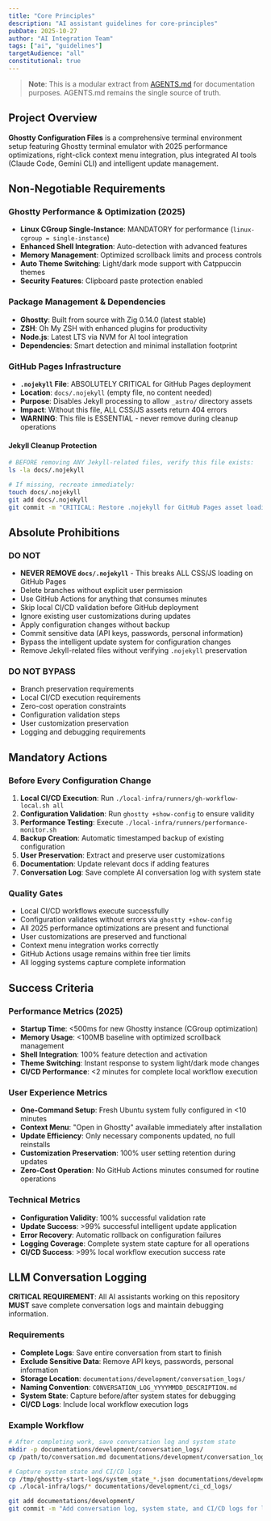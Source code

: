```yaml
---
title: "Core Principles"
description: "AI assistant guidelines for core-principles"
pubDate: 2025-10-27
author: "AI Integration Team"
tags: ["ai", "guidelines"]
targetAudience: "all"
constitutional: true
---
```



> **Note**: This is a modular extract from [AGENTS.md](../../AGENTS.md) for documentation purposes. AGENTS.md remains the single source of truth.

## Project Overview

**Ghostty Configuration Files** is a comprehensive terminal environment setup featuring Ghostty terminal emulator with 2025 performance optimizations, right-click context menu integration, plus integrated AI tools (Claude Code, Gemini CLI) and intelligent update management.

## Non-Negotiable Requirements

### Ghostty Performance & Optimization (2025)
- **Linux CGroup Single-Instance**: MANDATORY for performance (`linux-cgroup = single-instance`)
- **Enhanced Shell Integration**: Auto-detection with advanced features
- **Memory Management**: Optimized scrollback limits and process controls
- **Auto Theme Switching**: Light/dark mode support with Catppuccin themes
- **Security Features**: Clipboard paste protection enabled

### Package Management & Dependencies
- **Ghostty**: Built from source with Zig 0.14.0 (latest stable)
- **ZSH**: Oh My ZSH with enhanced plugins for productivity
- **Node.js**: Latest LTS via NVM for AI tool integration
- **Dependencies**: Smart detection and minimal installation footprint

### GitHub Pages Infrastructure
- **`.nojekyll` File**: ABSOLUTELY CRITICAL for GitHub Pages deployment
- **Location**: `docs/.nojekyll` (empty file, no content needed)
- **Purpose**: Disables Jekyll processing to allow `_astro/` directory assets
- **Impact**: Without this file, ALL CSS/JS assets return 404 errors
- **WARNING**: This file is ESSENTIAL - never remove during cleanup operations

#### Jekyll Cleanup Protection

```bash
# BEFORE removing ANY Jekyll-related files, verify this file exists:
ls -la docs/.nojekyll

# If missing, recreate immediately:
touch docs/.nojekyll
git add docs/.nojekyll
git commit -m "CRITICAL: Restore .nojekyll for GitHub Pages asset loading"
```

## Absolute Prohibitions

### DO NOT
- **NEVER REMOVE `docs/.nojekyll`** - This breaks ALL CSS/JS loading on GitHub Pages
- Delete branches without explicit user permission
- Use GitHub Actions for anything that consumes minutes
- Skip local CI/CD validation before GitHub deployment
- Ignore existing user customizations during updates
- Apply configuration changes without backup
- Commit sensitive data (API keys, passwords, personal information)
- Bypass the intelligent update system for configuration changes
- Remove Jekyll-related files without verifying `.nojekyll` preservation

### DO NOT BYPASS
- Branch preservation requirements
- Local CI/CD execution requirements
- Zero-cost operation constraints
- Configuration validation steps
- User customization preservation
- Logging and debugging requirements

## Mandatory Actions

### Before Every Configuration Change
1. **Local CI/CD Execution**: Run `./local-infra/runners/gh-workflow-local.sh all`
2. **Configuration Validation**: Run `ghostty +show-config` to ensure validity
3. **Performance Testing**: Execute `./local-infra/runners/performance-monitor.sh`
4. **Backup Creation**: Automatic timestamped backup of existing configuration
5. **User Preservation**: Extract and preserve user customizations
6. **Documentation**: Update relevant docs if adding features
7. **Conversation Log**: Save complete AI conversation log with system state

### Quality Gates
- Local CI/CD workflows execute successfully
- Configuration validates without errors via `ghostty +show-config`
- All 2025 performance optimizations are present and functional
- User customizations are preserved and functional
- Context menu integration works correctly
- GitHub Actions usage remains within free tier limits
- All logging systems capture complete information

## Success Criteria

### Performance Metrics (2025)
- **Startup Time**: <500ms for new Ghostty instance (CGroup optimization)
- **Memory Usage**: <100MB baseline with optimized scrollback management
- **Shell Integration**: 100% feature detection and activation
- **Theme Switching**: Instant response to system light/dark mode changes
- **CI/CD Performance**: <2 minutes for complete local workflow execution

### User Experience Metrics
- **One-Command Setup**: Fresh Ubuntu system fully configured in <10 minutes
- **Context Menu**: "Open in Ghostty" available immediately after installation
- **Update Efficiency**: Only necessary components updated, no full reinstalls
- **Customization Preservation**: 100% user setting retention during updates
- **Zero-Cost Operation**: No GitHub Actions minutes consumed for routine operations

### Technical Metrics
- **Configuration Validity**: 100% successful validation rate
- **Update Success**: >99% successful intelligent update application
- **Error Recovery**: Automatic rollback on configuration failures
- **Logging Coverage**: Complete system state capture for all operations
- **CI/CD Success**: >99% local workflow execution success rate

## LLM Conversation Logging

**CRITICAL REQUIREMENT**: All AI assistants working on this repository **MUST** save complete conversation logs and maintain debugging information.

### Requirements
- **Complete Logs**: Save entire conversation from start to finish
- **Exclude Sensitive Data**: Remove API keys, passwords, personal information
- **Storage Location**: `documentations/development/conversation_logs/`
- **Naming Convention**: `CONVERSATION_LOG_YYYYMMDD_DESCRIPTION.md`
- **System State**: Capture before/after system states for debugging
- **CI/CD Logs**: Include local workflow execution logs

### Example Workflow
```bash
# After completing work, save conversation log and system state
mkdir -p documentations/development/conversation_logs/
cp /path/to/conversation.md documentations/development/conversation_logs/CONVERSATION_LOG_20250919_local_cicd_setup.md

# Capture system state and CI/CD logs
cp /tmp/ghostty-start-logs/system_state_*.json documentations/development/system_states/
cp ./local-infra/logs/* documentations/development/ci_cd_logs/

git add documentations/development/
git commit -m "Add conversation log, system state, and CI/CD logs for local infrastructure setup"
```
